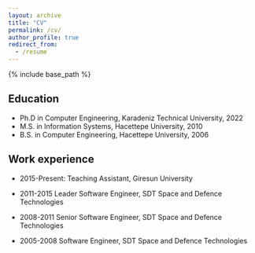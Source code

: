 ```yaml
---
layout: archive
title: "CV"
permalink: /cv/
author_profile: true
redirect_from:
  - /resume
---
```


{% include base_path %}

## Education

* Ph.D in Computer Engineering, Karadeniz Technical University, 2022
* M.S. in Information Systems, Hacettepe University, 2010
* B.S. in Computer Engineering, Hacettepe University, 2006

## Work experience

* 2015-Present: Teaching Assistant, Giresun University

* 2011-2015 Leader Software Engineer, SDT Space and Defence Technologies 

* 2008-2011 Senior Software Engineer, SDT Space and Defence Technologies 

* 2005-2008 Software Engineer, SDT Space and Defence Technologies 
